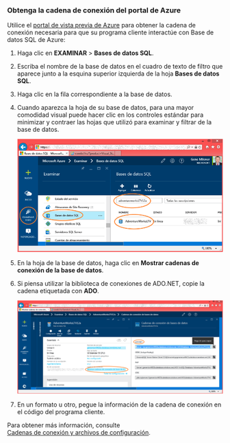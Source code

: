 
<!--
includes/sql-database-include-connection-string-20-portalshots.md

Latest Freshness check:  2015-09-02 , GeneMi.

## Connection string
-->


### Obtenga la cadena de conexión del portal de Azure


Utilice el [portal de vista previa de Azure](https://portal.azure.com/) para obtener la cadena de conexión necesaria para que su programa cliente interactúe con Base de datos SQL de Azure:


1. Haga clic en **EXAMINAR** > **Bases de datos SQL**.

2. Escriba el nombre de la base de datos en el cuadro de texto de filtro que aparece junto a la esquina superior izquierda de la hoja **Bases de datos SQL**.

3. Haga clic en la fila correspondiente a la base de datos.

4. Cuando aparezca la hoja de su base de datos, para una mayor comodidad visual puede hacer clic en los controles estándar para minimizar y contraer las hojas que utilizó para examinar y filtrar de la base de datos.
 
	![Aplique un filtro para aislar la base de datos][10-FilterDatabase]

5. En la hoja de la base de datos, haga clic en **Mostrar cadenas de conexión de la base de datos**.

6. Si piensa utilizar la biblioteca de conexiones de ADO.NET, copie la cadena etiquetada con **ADO**.
 
	![Copie la cadena de conexión ADO correspondiente a la base de datos][20-CopyAdoConnectionString]
 
7. En un formato u otro, pegue la información de la cadena de conexión en el código del programa cliente.



Para obtener más información, consulte <br/>[Cadenas de conexión y archivos de configuración](http://msdn.microsoft.com/library/ms254494.aspx).



<!-- Image references. -->

[10-FilterDatabase]: ./media/sql-database-include-connection-string-20-portalshots/connqry-connstr-a.png

[20-CopyAdoConnectionString]: ./media/sql-database-include-connection-string-20-portalshots/connqry-connstr-b.png


<!--
These three includes/ files are a sequenced set, but you can pick and choose:

includes/sql-database-include-connection-string-20-portalshots.md
includes/sql-database-include-connection-string-30-compare.md
includes/sql-database-include-connection-string-40-config.md
-->

<!---HONumber=AcomDC_0128_2016-->